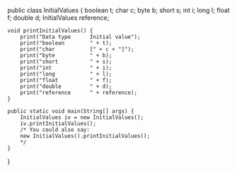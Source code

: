 public class InitialValues {
    boolean t;
    char c;
    byte b;
    short s;
    int i;
    long l;
    float f;
    double d;
    InitialValues reference;

    void printInitialValues() {
        print("Data type      Initial value");
        print("boolean        " + t);
        print("char           [" + c + "]");
        print("byte           " + b);
        print("short          " + s);
        print("int            " + i);
        print("long           " + l);
        print("float          " + f);
        print("double         " + d);
        print("reference      " + reference);
    }

    public static void main(String[] args) {
        InitialValues iv = new InitialValues();
        iv.printInitialValues();
        /* You could also say:
        new InitialValues().printInitialValues();
        */
    }
}
